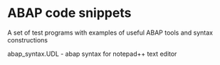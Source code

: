 # ABAP code snippets
A set of test programs with examples of useful ABAP tools and syntax constructions

abap_syntax.UDL - abap syntax for notepad++ text editor


